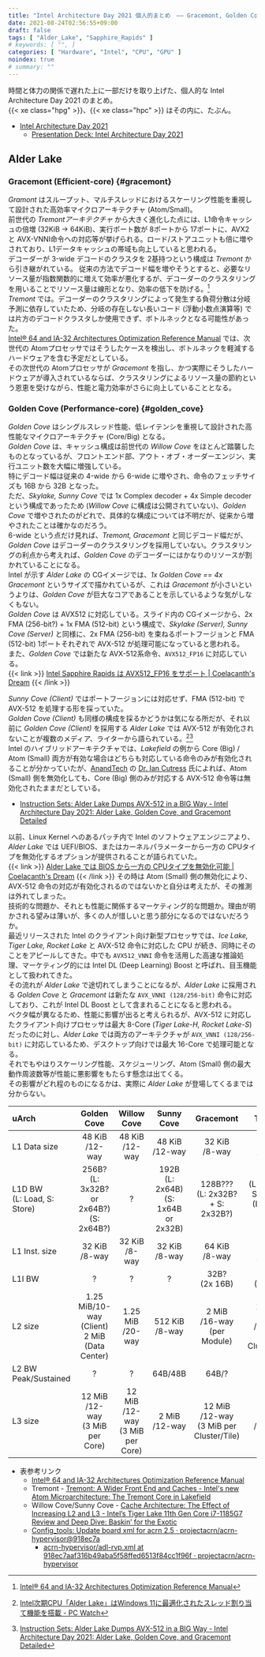 ```yaml
---
title: "Intel Architecture Day 2021 個人的まとめ　―― Gracemont, Golden Cove, Alder Lake"
date: 2021-08-24T02:56:55+09:00
draft: false
tags: [ "Alder_Lake", "Sapphire_Rapids" ]
# keywords: [ "", ]
categories: [ "Hardware", "Intel", "CPU", "GPU" ]
noindex: true
# summary: ""
---
```


時間と体力の関係で遅れた上に一部だけを取り上げた、個人的な Intel Architecture Day 2021 のまとめ。  
{{< xe class="hpg" >}}、{{< xe class="hpc" >}} はその内に、たぶん。  

 * [Intel Architecture Day 2021](https://www.intel.com/content/www/us/en/newsroom/resources/press-kit-architecture-day-2021.html)
    * [Presentation Deck: Intel Architecture Day 2021](https://download.intel.com/newsroom/2021/client-computing/intel-architecture-day-2021-presentation.pdf)

## Alder Lake
### Gracemont (Efficient-core) {#gracemont}
*Gramont* はスループット、マルチスレッドにおけるスケーリング性能を重視して設計された高効率マイクロアーキテクチャ (Atom/Small)。  
前世代の *Tremontアーキテクチャ* から大きく進化した点には、L1命令キャッシュの倍増 (32KiB -\> 64KiB)、実行ポート数が 8ポートから 17ポートに、AVX2 と AVX-VNNI命令への対応等が挙げられる。ロード/ストアユニットも倍に増やされており、L1データキャッシュの帯域も向上していると思われる。  
デコーダーが 3-wide デコードのクラスタを 2基持つという構成は *Tremont* から引き継がれている。  従来の方法でデコード幅を増やそうとすると、必要なリソース量が指数関数的に増えて効率が悪化するが、デコーダーのクラスタリングを用いることでリソース量は線形となり、効率の低下を防げる。[^decode-cluster]  
*Tremont* では。デコーダーのクラスタリングによって発生する負荷分散は分岐予測に依存していたため、分岐の存在しない長いコード (浮動小数点演算等) では片方のデコードクラスタしか使用できず、ボトルネックとなる可能性があった。  
[Intel® 64 and IA-32 Architectures Optimization Reference Manual](https://software.intel.com/content/www/us/en/develop/download/intel-64-and-ia-32-architectures-optimization-reference-manual.html) では、次世代の Atomプロセッサではそうしたケースを検出し、ボトルネックを軽減するハードウェアを含む予定だとしている。  
その次世代の Atomプロセッサが *Gracemont* を指し、かつ実際にそうしたハードウェアが導入されているならば、クラスタリングによるリソース量の節約という恩恵を受けながら、性能と電力効率がさらに向上していることとなる。  

[^decode-cluster]:  [Intel® 64 and IA-32 Architectures Optimization Reference Manual](https://software.intel.com/content/www/us/en/develop/download/intel-64-and-ia-32-architectures-optimization-reference-manual.html)

### Golden Cove (Performance-core) {#golden_cove}
*Golden Cove* はシングルスレッド性能、低レイテンシを重視して設計された高性能なマイクロアーキテクチャ (Core/Big) となる。  
*Golden Cove* は、キャッシュ構成は前世代の *Willow Cove* をほとんど踏襲したものとなっているが、フロントエンド部、アウト・オブ・オーダーエンジン、実行ユニット数を大幅に増強している。  
特にデコード幅は従来の 4-wide から 6-wide に増やされ、命令のフェッチサイズも 16B から 32B となった。  
ただ、*Skylake, Sunny Cove* では 1x Complex decoder + 4x Simple decoder という構成であったため (*Willow Cove* に構成は公開されていない)、*Golden Cove* で増やされたのがどれで、具体的な構成については不明だが、従来から増やされたことは確かなのだろう。  
6-wide という点だけ見れば、*Tremont, Gracemont* と同じデコード幅だが、*Golden Cove* はデコーダーのクラスタリングを採用していない。クラスタリングの利点から考えれば、*Golden Cove* のデコーダーにはかなりのリソースが割かれていることになる。  
Intel が示す *Alder Lake* の CGイメージでは、*1x Golden Cove == 4x Gracemont* というサイズで描かれているが、これは *Gracemont* が小さいというよりは、*Golden Cove* が巨大なコアであることを示しているような気がしなくもない。  
*Golden Cove* は AVX512 に対応している。スライド内の CGイメージから、2x FMA (256-bit?) + 1x FMA (512-bit) という構成で、*Skylake (Server), Sunny Cove (Server)* と同様に、2x FMA (256-bit) を束ねるポートフージョンと FMA (512-bit) 1ポートそれぞれで AVX-512 が処理可能になっていると思われる。  
また、*Golden Cove* では新たな AVX-512系命令、`AVX512_FP16` に対応している。  
{{< link >}} [Intel Sapphire Rapids は AVX512_FP16 をサポート | Coelacanth's Dream](/posts/2021/01/11/intel-spr-avx512_fp16/) {{< /link >}}

*Sunny Cove (Client)* ではポートフージョンには対応せず、FMA (512-bit) で AVX-512 を処理する形を採っていた。  
*Golden Cove (Client)* も同様の構成を採るかどうかは気になる所だが、それ以前に *Golden Cove (Client)* を採用する *Alder Lake* では AVX-512 が有効化されないことが複数のメディア、ライターから語られている。[^pcwatch][^anand-ian_cutress]  
Intel のハイブリッドアーキテクチャでは、*Lakefield* の例から Core (Big) / Atom (Small) 両方が有効な場合はどちらも対応している命令のみが有効化されることが分かっていたが、[AnandTech](https://www.anandtech.com) の [Dr. Ian Cutress](https://www.anandtech.com/Author/140) 氏によれば、Atom (Small) 側を無効化しても、Core (Big) 側のみが対応する AVX-512 命令等は無効化されたままだとしている。  

 * [Instruction Sets: Alder Lake Dumps AVX-512 in a BIG Way - Intel Architecture Day 2021: Alder Lake, Golden Cove, and Gracemont Detailed](https://www.anandtech.com/show/16881/a-deep-dive-into-intels-alder-lake-microarchitectures/5)

以前、Linux Kernel へのあるパッチ内で Intel のソフトウェアエンジニアより、*Alder Lake* では UEFI/BIOS、またはカーネルパラメーターから一方の CPUタイプを無効化するオプションが提供されることが語られていた。  
{{< link >}} [Alder Lake では BIOS から一方の CPUタイプを無効化可能 | Coelacanth's Dream](/posts/2021/04/29/adl-cpu-type/) {{< /link >}}
その時は Atom (Small) 側の無効化により、AVX-512 命令の対応が有効化されるのではないかと自分は考えたが、その推測は外れてしまった。  
技術的な問題か、それとも性能に関係するマーケティング的な問題か。理由が明かされる望みは薄いが、多くの人が惜しいと思う部分になるのではないだろうか。  
最近リリースされた Intel のクライアント向け新型プロセッサでは、*Ice Lake, Tiger Lake, Rocket Lake* と AVX-512 命令に対応した CPU が続き、同時にそのことをアピールしてきた。中でも `AVX512_VNNI` 命令を活用した高速な推論処理、マーケティング的には Intel DL (Deep Learning) Boost と呼ばれ、目玉機能として扱われてきた。  
その流れが *Alder Lake* で途切れてしまうことになるが、*Alder Lake* に採用される *Golden Cove* と *Gracemont* は新たな `AVX_VNNI (128/256-bit)` 命令に対応しており、これが Intel DL Boost として含まれることになると思われる。  
ベクタ幅が異なるため、性能に影響が出ると考えられるが、AVX-512 に対応したクライアント向けプロセッサは最大 8-Core (*Tiger Lake-H, Rocket Lake-S*) だったのに対し、*Alder Lake* では両方のアーキテクチャが `AVX_VNNI (128/256-bit)` に対応しているため、デスクトップ向けでは最大 16-Core で処理可能となる。  
それでもやはりスケーリング性能、スケジューリング、Atom (Small) 側の最大動作周波数等が性能に悪影響をもたらす懸念は出てくる。  
その影響がどれ程のものになるかは、実際に *Alder Lake* が登場してくるまでは分からない。  

[^pcwatch]: [Intel次期CPU「Alder Lake」はWindows 11に最適化されたスレッド割り当て機能を搭載 - PC Watch](https://pc.watch.impress.co.jp/docs/news/1344898.html)
[^anand-ian_cutress]: [Instruction Sets: Alder Lake Dumps AVX-512 in a BIG Way - Intel Architecture Day 2021: Alder Lake, Golden Cove, and Gracemont Detailed](https://www.anandtech.com/show/16881/a-deep-dive-into-intels-alder-lake-microarchitectures/5)

| uArch     | Golden Cove | Willow Cove   | Sunny Cove | Gracemont | Tremont   |
| :--       | :--:          | :--:          | :--:      | :--:      | :--: |
| L1 Data size   | 48 KiB<br>/12-way | 48 KiB<br>/12-way | 48 KiB<br>/12-way | 32 KiB<br>/8-way | 32 KiB<br>/8-way 
| L1D BW<br>(L: Load, S: Store) | 256B?<br>(L: 3x32B? or 2x64B?)<br>(S: 2x64B?)  | ? | 192B<br>(L: 2x64B)<br>(S: 1x64B or 2x32B) | 128B???<br>(L: 2x32B? + S: 2x32B?) | 64B???<br>(L: 1x32B + S: 1x32B)<br>(L: 2x32B or S: 2x32B)
| L1 Inst. size   | 32 KiB<br>/8-way  | 32 KiB<br>/8-way | 32 KiB<br>/8-way | 64 KiB<br>/8-way | 32 KiB<br>/8-way
| L1I BW | ? | ? | ? | 32B?<br>(2x 16B) | 32B<br>(2x 16B) |
| L2 size       | 1.25 MiB/10-way (Client)<br>2 MiB (Data Center) | 1.25 MiB<br>/20-way | 512 KiB<br>/8-way | 2 MiB<br>/16-way<br>(per Module) | 1.5-4.5 MiB<br>/12-way<br>(per Cluster/Tile) |
| L2 BW Peak/Sustained | ? | ? | 64B/48B | 64B/? | 
| L3 size       | 12 MiB<br>/12-way<br>(3 MiB per Core) | 12 MiB<br>/12-way<br>(3 MiB per Core) | 2 MiB<br>/12-way  |12 MiB<br>/12-way<br>(3 MiB per Cluster/Tile) | 4 MiB<br>/16-way

 * 表参考リンク
    * [Intel® 64 and IA-32 Architectures Optimization Reference Manual](https://software.intel.com/content/www/us/en/develop/download/intel-64-and-ia-32-architectures-optimization-reference-manual.html)
    * Tremont - [Tremont: A Wider Front End and Caches - Intel's new Atom Microarchitecture: The Tremont Core in Lakefield](https://www.anandtech.com/show/15009/intels-new-atom-microarchitecture-the-tremont-core/2)
    * Willow Cove/Sunny Cove - [Cache Architecture: The Effect of Increasing L2 and L3 - Intel’s Tiger Lake 11th Gen Core i7-1185G7 Review and Deep Dive: Baskin’ for the Exotic](https://www.anandtech.com/show/16084/intel-tiger-lake-review-deep-dive-core-11th-gen/4)
    * [Config_tools: Update board xml for acrn 2.5 · projectacrn/acrn-hypervisor@918ec7a](https://github.com/projectacrn/acrn-hypervisor/commit/918ec7aaf316b49aba5f58ffed6513f84cc1f96f)
        * [acrn-hypervisor/adl-rvp.xml at 918ec7aaf316b49aba5f58ffed6513f84cc1f96f · projectacrn/acrn-hypervisor](https://github.com/projectacrn/acrn-hypervisor/blob/918ec7aaf316b49aba5f58ffed6513f84cc1f96f/misc/config_tools/data/adl-rvp/adl-rvp.xml)
